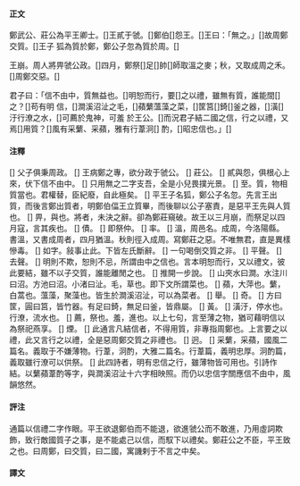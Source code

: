#### 正文

鄭武公、莊公為平王卿士。[]王貳于虢。[]鄭伯[]怨王。[]王曰：「無之。」[]故周鄭交質。[]王子
狐為質於鄭，鄭公子忽為質於周。[]

王崩。周人將畀虢公政。[]四月，鄭祭[]足[]帥[]師取溫之麥；秋，又取成周之禾。[]周鄭交惡。[]

君子曰：「信不由中，質無益也。[]明恕而行，要[]之以禮，雖無有質，誰能間[]之？[]苟有明
信，[]澗溪沼沚之毛，[]蘋蘩薀藻之菜，[]筐筥[]錡[]釜之器，[]潢[]汙行潦之水，[]可薦於鬼神，可羞
於王公。[]而況君子結二國之信，行之以禮，又焉[]用質？[]風有采蘩、采蘋，雅有行葦泂[]
酌，[]昭忠信也。」[]

#### 注釋

[] 父子俱秉周政。
[] 王病鄭之專，欲分政于虢公。
[] 莊公。
[] 貳與怨，俱根心上來，伏下信不由中。
[] 只用無之二字支吾，全是小兒畏撲光景。
[] 至。質，物相質當也。君權替，臣紀廢，自此極矣。
[] 平王子名狐，鄭公子名忽。先言王出質，而後言鄭出質者，明鄭伯偪王立質畢，而後聊以公子塞責，是惡平王先與人質也。
[] 畀，與也。將者，未決之辭。卻為鄭莊窺破。故王以三月崩，而祭足以四月寇，言其疾也。
[] 債。
[] 即祭仲。
[] 率。
[] 溫，周邑名。成周，今洛陽縣。書溫，又書成周者，四月猶溫。秋則徑入成周。寫鄭莊之惡。不唯無君，直是異樣慘毒。
[] 如字。敍事止此。下皆左氏斷辭。
[] 一句喝倒交質之非。
[] 平聲。
[] 去聲。
[] 明則不欺，恕則不忌，所謂由中之信也。言本明恕而行，又以禮文，彼此要結，雖不以子交質，誰能離閒之也。
[] 推開一步說。
[] 山夾水曰澗。水注川曰沼。方池曰沼。小渚曰沚。毛，草也。即下文所謂菜也。
[] 蘋，大萍也。蘩，白蒿也。薀藻，聚藻也。皆生於澗溪沼沚，可以為菜者。
[] 舉。
[] 奇。
[] 方曰筐，圓曰筥，皆竹器。有足曰錡，無足曰釜，皆鼎屬。
[] 黃。
[] 潢汙，停水也。行潦，流水也。
[] 薦，祭也。羞，進也。以上七句，言至薄之物，猶可藉明信以為祭祀燕享。
[] 煙。
[] 此通言凡結信者，不得用質，非專指周鄭也。上言要之以禮，此又言行之以禮，全是惡周鄭交質之非禮也。
[] 迥。
[] 采蘩，采蘋，國風二篇名。義取于不嫌薄物。行葦，泂酌，大雅二篇名。行葦篇，義明忠厚。泂酌篇，義取雖行潦可以供祭。
[] 此四詩者，明有忠信之行，雖薄物皆可用也。引詩作結。以蘩蘋葦酌等字，與澗溪沼沚十六字相映照。而仍以忠信字關應信不由中，風韻悠然。


#### 評注

通篇以信禮二字作眼。平王欲退鄭伯而不能退，欲進虢公而不敢進，乃用虛詞欺飾，致行敵國質子之事，是不能處己以信，而馭下以禮矣。鄭莊公之不臣，平王致之也。曰周鄭，曰交質，曰二國，寓譏剌于不言之中矣。



#### 譯文



